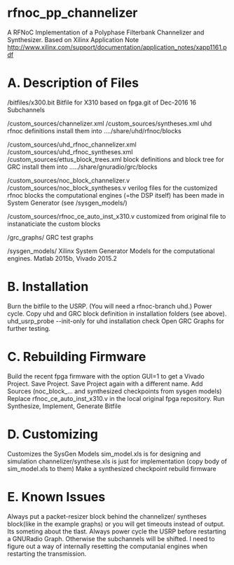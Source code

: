 # rfnoc_pp_channelizer
A RFNoC Implementation of a Polyphase Filterbank Channelizer and Synthesizer. Based on Xilinx Application Note http://www.xilinx.com/support/documentation/application_notes/xapp1161.pdf


# A. Description of Files

/bitfiles/x300.bit
Bitfile for X310 based on fpga.git of Dec-2016
16 Subchannels

/custom_sources/channelizer.xml
/custom_sources/syntheses.xml
uhd rfnoc definitions
install them into ..../share/uhd/rfnoc/blocks

/custom_sources/uhd_rfnoc_channelizer.xml
/custom_sources/uhd_rfnoc_syntheses.xml
/custom_sources/ettus_block_trees.xml
block definitions and block tree for GRC
install them into ...../share/gnuradio/grc/blocks

/custom_sources/noc_block_channelizer.v
/custom_sources/noc_block_syntheses.v
verilog files for the customized rfnoc blocks
the computational engines (=the DSP itself) has been made in System Generator (see /sysgen_models/)

/custom_sources/rfnoc_ce_auto_inst_x310.v
customized from original file to instanaticiate the custom blocks 

/grc_graphs/
GRC test graphs

/sysgen_models/
Xilinx System Generator Models for the computational engines. Matlab 2015b, Vivado 2015.2


# B. Installation
Burn the bitfile to the USRP. (You will need a rfnoc-branch uhd.) Power cycle.
Copy uhd and GRC block definition in installation folders (see above).
uhd_usrp_probe --init-only for uhd installation check
Open GRC Graphs for further testing.


# C. Rebuilding Firmware
Build the recent fpga firmware with the option GUI=1 to get a Vivado Project.
Save Project.
Save Project again with a different name.
Add Sources (noc_block_...  and synthesized checkpoints from sysgen models)
Replace rfnoc_ce_auto_inst_x310.v in the local original fpga repository.
Run Synthesize, Implement, Generate Bitfile


# D. Customizing
Customizes the SysGen Models
sim_model.xls is for designing and simulation
channelizer/synthese.xls is just for implementation (copy body of sim_model.xls to them)
Make a synthesized checkpoint
rebuild firmware


# E. Known Issues
Always put a packet-resizer block behind the channelizer/ syntheses block(like in the example graphs) or you will get timeouts instead of output. Its someting about the tlast.
Always power cycle the USRP before restarting a GNURadio Graph. Otherwise the subchannels will be shifted. I need to figure out a way of internally resetting the computanial engines when restarting the transmission. 






















